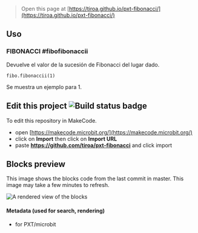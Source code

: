 
> Open this page at [https://tiroa.github.io/pxt-fibonacci/](https://tiroa.github.io/pxt-fibonacci/)

## Uso
### FIBONACCI #fibofibonaccii
Devuelve el valor de la sucesión de Fibonacci  del lugar dado.
``` blocks
fibo.fibonaccii(1)
```
Se muestra un ejemplo para 1.

## Edit this project ![Build status badge](https://github.com/tiroa/pxt-fibonacci/workflows/MakeCode/badge.svg)

To edit this repository in MakeCode.

* open [https://makecode.microbit.org/](https://makecode.microbit.org/)
* click on **Import** then click on **Import URL**
* paste **https://github.com/tiroa/pxt-fibonacci** and click import

## Blocks preview

This image shows the blocks code from the last commit in master.
This image may take a few minutes to refresh.

![A rendered view of the blocks](https://github.com/tiroa/pxt-fibonacci/raw/master/.github/makecode/blocks.png)

#### Metadata (used for search, rendering)

* for PXT/microbit
<script src="https://makecode.com/gh-pages-embed.js"></script><script>makeCodeRender("{{ site.makecode.home_url }}", "{{ site.github.owner_name }}/{{ site.github.repository_name }}");</script>
